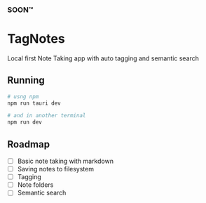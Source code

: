 ### SOON™️

# TagNotes

Local first Note Taking app with auto tagging and semantic search

## Running

```bash
# usng npm
npm run tauri dev

# and in another terminal
npm run dev
```

## Roadmap

- [ ] Basic note taking with markdown
- [ ] Saving notes to filesystem
- [ ] Tagging
- [ ] Note folders
- [ ] Semantic search
